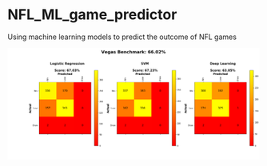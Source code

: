 # NFL_ML_game_predictor

Using machine learning models to predict the outcome of NFL games

![ML model comparison](images/comparison.png)
